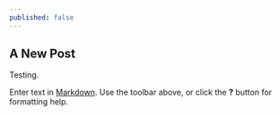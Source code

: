 ```yaml
---
published: false
---
```


## A New Post

Testing.

Enter text in [Markdown](http://daringfireball.net/projects/markdown/). Use the toolbar above, or click the **?** button for formatting help.
